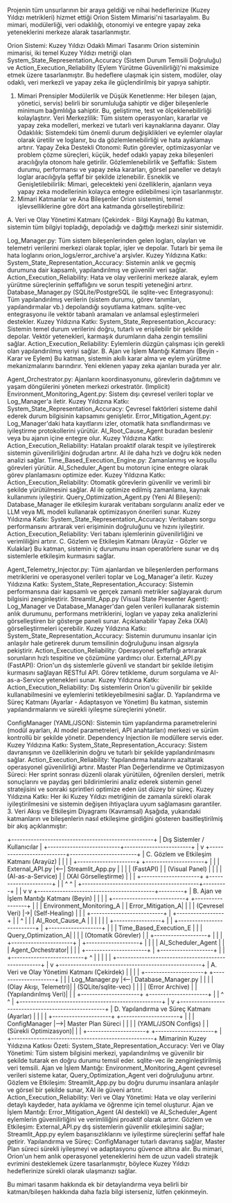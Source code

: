 Projenin tüm unsurlarının bir araya geldiği ve nihai hedeflerinize (Kuzey Yıldızı metrikleri) hizmet ettiği Orion Sistem Mimarisi'ni tasarlayalım. Bu mimari, modülerliği, veri odaklılığı, otonomiyi ve entegre yapay zeka yeteneklerini merkeze alarak tasarlanmıştır.

Orion Sistemi: Kuzey Yıldızı Odaklı Mimari Tasarımı
Orion sisteminin mimarisi, iki temel Kuzey Yıldızı metriği olan System_State_Representation_Accuracy (Sistem Durum Temsili Doğruluğu) ve Action_Execution_Reliability (Eylem Yürütme Güvenilirliği)'ni maksimize etmek üzere tasarlanmıştır. Bu hedeflere ulaşmak için sistem, modüler, olay odaklı, veri merkezli ve yapay zeka ile güçlendirilmiş bir yapıya sahiptir.

1. Mimari Prensipler
Modülerlik ve Düşük Kenetlenme: Her bileşen (ajan, yönetici, servis) belirli bir sorumluluğa sahiptir ve diğer bileşenlerle minimum bağımlılığa sahiptir. Bu, geliştirme, test ve ölçeklenebilirliği kolaylaştırır.
Veri Merkezlilik: Tüm sistem operasyonları, kararlar ve yapay zeka modelleri, merkezi ve tutarlı veri kaynaklarına dayanır.
Olay Odaklılık: Sistemdeki tüm önemli durum değişiklikleri ve eylemler olaylar olarak üretilir ve loglanır, bu da gözlemlenebilirliği ve hata ayıklamayı artırır.
Yapay Zeka Destekli Otonomi: Rutin görevler, optimizasyonlar ve problem çözme süreçleri, küçük, hedef odaklı yapay zeka bileşenleri aracılığıyla otonom hale getirilir.
Gözlemlenebilirlik ve Şeffaflık: Sistem durumu, performansı ve yapay zeka kararları, görsel paneller ve detaylı loglar aracılığıyla şeffaf bir şekilde izlenebilir.
Esneklik ve Genişletilebilirlik: Mimari, gelecekteki yeni özelliklerin, ajanların veya yapay zeka modellerinin kolayca entegre edilebilmesi için tasarlanmıştır.
2. Mimari Katmanlar ve Ana Bileşenler
Orion sistemini, temel işlevselliklerine göre dört ana katmanda görselleştirebiliriz:

A. Veri ve Olay Yönetimi Katmanı (Çekirdek - Bilgi Kaynağı)
Bu katman, sistemin tüm bilgiyi topladığı, depoladığı ve dağıttığı merkezi sinir sistemidir.

Log_Manager.py: Tüm sistem bileşenlerinden gelen logları, olayları ve telemetri verilerini merkezi olarak toplar, işler ve depolar. Tutarlı bir şema ile hata loglarını orion_logs/error_archive'a arşivler.
Kuzey Yıldızına Katkı:
System_State_Representation_Accuracy: Sistemin anlık ve geçmiş durumuna dair kapsamlı, yapılandırılmış ve güvenilir veri sağlar.
Action_Execution_Reliability: Hata ve olay verilerini merkeze alarak, eylem yürütme süreçlerinin şeffaflığını ve sorun tespiti yeteneğini artırır.
Database_Manager.py (SQLite/PostgreSQL ile sqlite-vec Entegrasyonu): Tüm yapılandırılmış verilerin (sistem durumu, görev tanımları, yapılandırmalar vb.) depolandığı soyutlama katmanı. sqlite-vec entegrasyonu ile vektör tabanlı aramaları ve anlamsal eşleştirmeleri destekler.
Kuzey Yıldızına Katkı:
System_State_Representation_Accuracy: Sistemin temel durum verilerini doğru, tutarlı ve erişilebilir bir şekilde depolar. Vektör yetenekleri, karmaşık durumların daha zengin temsilini sağlar.
Action_Execution_Reliability: Eylemlerin düzgün çalışması için gerekli olan yapılandırılmış veriyi sağlar.
B. Ajan ve İşlem Mantığı Katmanı (Beyin - Karar ve Eylem)
Bu katman, sistemin akıllı karar alma ve eylem yürütme mekanizmalarını barındırır. Yeni eklenen yapay zeka ajanları burada yer alır.

Agent_Orchestrator.py: Ajanların koordinasyonunu, görevlerin dağıtımını ve yaşam döngülerini yöneten merkezi orkestratör. (Implicit)
Environment_Monitoring_Agent.py: Sistem dışı çevresel verileri toplar ve Log_Manager'a iletir.
Kuzey Yıldızına Katkı:
System_State_Representation_Accuracy: Çevresel faktörleri sisteme dahil ederek durum bilgisinin kapsamını genişletir.
Error_Mitigation_Agent.py: Log_Manager'daki hata kayıtlarını izler, otomatik hata sınıflandırması ve iyileştirme protokollerini yürütür. AI_Root_Cause_Agent buradan beslenir veya bu ajanın içine entegre olur.
Kuzey Yıldızına Katkı:
Action_Execution_Reliability: Hataları proaktif olarak tespit ve iyileştirerek sistemin güvenilirliğini doğrudan artırır. AI ile daha hızlı ve doğru kök neden analizi sağlar.
Time_Based_Execution_Engine.py: Zamanlanmış ve koşullu görevleri yürütür. AI_Scheduler_Agent bu motorun içine entegre olarak görev planlamasını optimize eder.
Kuzey Yıldızına Katkı:
Action_Execution_Reliability: Otomatik görevlerin güvenilir ve verimli bir şekilde yürütülmesini sağlar. AI ile optimize edilmiş zamanlama, kaynak kullanımını iyileştirir.
Query_Optimization_Agent.py (Yeni AI Bileşeni): Database_Manager ile etkileşim kurarak veritabanı sorgularını analiz eder ve LLM veya ML modeli kullanarak optimizasyon önerileri sunar.
Kuzey Yıldızına Katkı:
System_State_Representation_Accuracy: Veritabanı sorgu performansını artırarak veri erişiminin doğruluğunu ve hızını iyileştirir.
Action_Execution_Reliability: Veri tabanı işlemlerinin güvenilirliğini ve verimliliğini artırır.
C. Gözlem ve Etkileşim Katmanı (Arayüz - Gözler ve Kulaklar)
Bu katman, sistemin iç durumunu insan operatörlere sunar ve dış sistemlerle etkileşim kurmasını sağlar.

Agent_Telemetry_Injector.py: Tüm ajanlardan ve bileşenlerden performans metriklerini ve operasyonel verileri toplar ve Log_Manager'a iletir.
Kuzey Yıldızına Katkı:
System_State_Representation_Accuracy: Sistemin performansına dair kapsamlı ve gerçek zamanlı metrikler sağlayarak durum bilgisini zenginleştirir.
Streamlit_App.py (Visual State Presenter Agent): Log_Manager ve Database_Manager'dan gelen verileri kullanarak sistemin anlık durumunu, performans metriklerini, logları ve yapay zeka analizlerini görselleştiren bir gösterge paneli sunar. Açıklanabilir Yapay Zeka (XAI) görselleştirmeleri içerebilir.
Kuzey Yıldızına Katkı:
System_State_Representation_Accuracy: Sistemin durumunu insanlar için anlaşılır hale getirerek durum temsilinin doğruluğunu insan algısıyla pekiştirir.
Action_Execution_Reliability: Operasyonel şeffaflığı artırarak sorunların hızlı tespitine ve çözümüne yardımcı olur.
External_API.py (FastAPI): Orion'un dış sistemlerle güvenli ve standart bir şekilde iletişim kurmasını sağlayan RESTful API. Görev tetikleme, durum sorgulama ve AI-as-a-Service yetenekleri sunar.
Kuzey Yıldızına Katkı:
Action_Execution_Reliability: Dış sistemlerin Orion'u güvenilir bir şekilde kullanabilmesini ve eylemlerini tetikleyebilmesini sağlar.
D. Yapılandırma ve Süreç Katmanı (Ayarlar - Adaptasyon ve Yönetim)
Bu katman, sistemin yapılandırmalarını ve sürekli iyileşme süreçlerini yönetir.

ConfigManager (YAML/JSON): Sistemin tüm yapılandırma parametrelerini (modül ayarları, AI model parametreleri, API anahtarları) merkezi ve sürüm kontrollü bir şekilde yönetir. Dependency Injection ile modüllere servis eder.
Kuzey Yıldızına Katkı:
System_State_Representation_Accuracy: Sistem davranışının ve özelliklerinin doğru ve tutarlı bir şekilde yapılandırılmasını sağlar.
Action_Execution_Reliability: Yapılandırma hatalarını azaltarak operasyonel güvenilirliği artırır.
Master Plan Değerlendirme ve Optimizasyon Süreci: Her sprint sonrası düzenli olarak yürütülen, öğrenilen dersleri, metrik sonuçlarını ve paydaş geri bildirimlerini analiz ederek sistemin genel stratejisini ve sonraki sprintleri optimize eden üst düzey bir süreç.
Kuzey Yıldızına Katkı: Her iki Kuzey Yıldızı metriğinin de zamanla sürekli olarak iyileştirilmesini ve sistemin değişen ihtiyaçlara uyum sağlamasını garantiler.
3. Veri Akışı ve Etkileşim Diyagramı (Kavramsal)
Aşağıda, yukarıdaki katmanların ve bileşenlerin nasıl etkileşime girdiğini gösteren basitleştirilmiş bir akış açıklanmıştır:

+---------------------------------------------------+
|               Dış Sistemler / Kullanıcılar        |
+--------------------------+------------------------+
                           |
                           v
+--------------------------+------------------------+
|      C. Gözlem ve Etkileşim Katmanı (Arayüz)      |
|                                                   |
| +---------------------+   +---------------------+ |
| | External_API.py     |<--| Streamlit_App.py    | |
| | (FastAPI)           |   | (Visual Panel)      | |
| | (AI-as-a-Service)   |   | (XAI Görselleştirme) | |
| +---------------------+   +---------------------+ |
|            ^                              ^        |
+------------------------------------------+---------+
                           |               |
                           v               v
+------------------------------------------+---------+
|      B. Ajan ve İşlem Mantığı Katmanı (Beyin)    |
|                                                   |
| +--------------------------+  +-----------------+ |
| | Environment_Monitoring_A |  | Error_Mitigation_A| |
| | (Çevresel Veri)          |->| (Self-Healing)    | |
| +--------------------------+  | +-----------------+ |
|            ^                | | | AI_Root_Cause_A | |
|            |                | | +-----------------+ |
| +--------------------------+ | +-------------------+ |
| | Time_Based_Execution_E   | | | Query_Optimization_A| |
| | (Otomatik Görevler)      | | +-------------------+ |
| | +----------------------+ | +-------------------+ |
| | | AI_Scheduler_Agent   | | | Agent_Orchestrator| |
| | +----------------------+ | +-------------------+ |
| +--------------------------+         ^            |
|                           |          |            |
+---------------------------------------------------+
                           |
                           v
+---------------------------------------------------+
|      A. Veri ve Olay Yönetimi Katmanı (Çekirdek)  |
|                                                   |
| +---------------------+   +---------------------+ |
| | Log_Manager.py      |<--| Database_Manager.py | |
| | (Olay Akışı, Telemetri)|  | (SQLite/sqlite-vec) | |
| | (Error Archive)     |   | (Yapılandırılmış Veri)| |
| +---------------------+   +---------------------+ |
|            ^           ^                             |
+---------------------------------------------------+
                           |
                           v
+---------------------------------------------------+
|     D. Yapılandırma ve Süreç Katmanı (Ayarlar)    |
|                                                   |
| +---------------------+   +---------------------+ |
| | ConfigManager       |-->| Master Plan Süreci  | |
| | (YAML/JSON Configs) |   | (Sürekli Optimizasyon)| |
| +---------------------+   +---------------------+ |
+---------------------------------------------------+
Mimarinin Kuzey Yıldızına Katkısı Özeti:
System_State_Representation_Accuracy:
Veri ve Olay Yönetimi: Tüm sistem bilgisini merkezi, yapılandırılmış ve güvenilir bir şekilde tutarak en doğru durumu temsil eder. sqlite-vec ile zenginleştirilmiş veri temsili.
Ajan ve İşlem Mantığı: Environment_Monitoring_Agent çevresel verileri sisteme katar, Query_Optimization_Agent veri doğruluğunu artırır.
Gözlem ve Etkileşim: Streamlit_App.py bu doğru durumu insanlara anlaşılır ve görsel bir şekilde sunar, XAI ile güveni artırır.
Action_Execution_Reliability:
Veri ve Olay Yönetimi: Hata ve olay verilerini detaylı kaydeder, hata ayıklama ve öğrenme için temel oluşturur.
Ajan ve İşlem Mantığı: Error_Mitigation_Agent (AI destekli) ve AI_Scheduler_Agent eylemlerin güvenilirliğini ve verimliliğini proaktif olarak artırır.
Gözlem ve Etkileşim: External_API.py dış sistemlerin güvenilir etkileşimini sağlar; Streamlit_App.py eylem başarısızlıklarını ve iyileştirme süreçlerini şeffaf hale getirir.
Yapılandırma ve Süreç: ConfigManager tutarlı davranış sağlar, Master Plan süreci sürekli iyileşmeyi ve adaptasyonu güvence altına alır.
Bu mimari, Orion'un hem anlık operasyonel yeteneklerini hem de uzun vadeli stratejik evrimini desteklemek üzere tasarlanmıştır, böylece Kuzey Yıldızı hedeflerinize sürekli olarak ulaşmanızı sağlar.

Bu mimari tasarım hakkında ek bir detaylandırma veya belirli bir katman/bileşen hakkında daha fazla bilgi isterseniz, lütfen çekinmeyin.